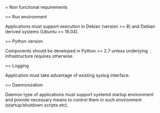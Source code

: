 = Non functional requirements

== Run environment

Applications must support execution in Debian (version >= 8) and Debian derived systems (Ubuntu >= 16.04). 

== Python version

Components should be developed in Python >= 2.7 unless underlying infrastructure requires otherwise. 

== Logging

Application must take advantage of existing syslog interface.

== Daemonization

Daemon type of applications must support systemd startup environment and provide necessary means to control them 
in such environment (startup/shutdown scripts etc).
